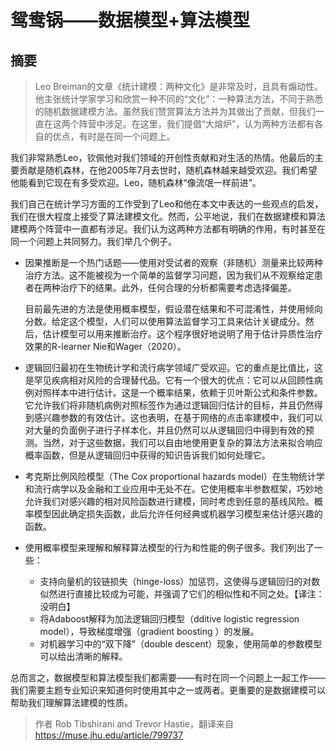 # 鸳鸯锅——数据模型+算法模型

## 摘要

>  Leo Breiman的文章《统计建模：两种文化》是非常及时，且具有煽动性。他主张统计学家学习和欣赏一种不同的“文化”：一种算法方法，不同于熟悉的随机数据建模方法。虽然我们赞赏算法方法并为其做出了贡献，但我们一直在这两个阵营中涉足。在这里，我们提倡“大熔炉”，认为两种方法都有各自的优点，有时是在同一个问题上。


我们非常熟悉Leo，钦佩他对我们领域的开创性贡献和对生活的热情。他最后的主要贡献是随机森林，在他2005年7月去世时，随机森林越来越受欢迎。我们希望他能看到它现在有多受欢迎。Leo，随机森林“像流氓一样前进”。


我们自己在统计学习方面的工作受到了Leo和他在本文中表达的一些观点的启发，我们在很大程度上接受了算法建模文化。然而，公平地说，我们在数据建模和算法建模两个阵营中一直都有涉足。我们认为这两种方法都有明确的作用，有时甚至在同一个问题上共同努力。我们举几个例子。

- 因果推断是一个热门话题——使用对受试者的观察（非随机）测量来比较两种治疗方法。这不能被视为一个简单的监督学习问题，因为我们从不观察给定患者在两种治疗下的结果。此外，任何合理的分析都需要考虑选择偏差。

   目前最先进的方法是使用概率模型，假设潜在结果和不可混淆性，并使用倾向分数。给定这个模型，人们可以使用算法监督学习工具来估计关键成分。然后，估计模型可以用来推断治疗。这个程序很好地说明了用于估计异质性治疗效果的R-learner Nie和Wager（2020）。

- 逻辑回归最初在生物统计学和流行病学领域广受欢迎。它的重点是比值比，这是罕见疾病相对风险的合理替代品。它有一个很大的优点：它可以从回顾性病例对照样本中进行估计。这是一个概率结果，依赖于贝叶斯公式和条件参数。它允许我们将非随机病例对照标签作为通过逻辑回归估计的目标，并且仍然得到感兴趣参数的有效估计。这也表明，在基于网络的点击率建模中，我们可以对大量的负面例子进行子样本化，并且仍然可以从逻辑回归中得到有效的预测。当然，对于这些数据，我们可以自由地使用更复杂的算法方法来拟合响应概率函数，但是从逻辑回归中获得的知识告诉我们如何处理它。

- 考克斯比例风险模型（The Cox proportional hazards model）在生物统计学和流行病学以及金融和工业应用中无处不在。它使用概率半参数框架，巧妙地允许我们对感兴趣的相对风险函数进行建模，同时考虑到任意的基线风险。概率模型因此确定损失函数，此后允许任何经典或机器学习模型来估计感兴趣的函数。

- 使用概率模型来理解和解释算法模型的行为和性能的例子很多。我们列出了一些：

  - 支持向量机的铰链损失（hinge-loss）加惩罚，这使得与逻辑回归的对数似然进行直接比较成为可能，并强调了它们的相似性和不同之处。【译注：没明白】
  - 将Adaboost解释为加法逻辑回归模型（dditive logistic regression model），导致梯度增强（gradient boosting ）的发展。
  - 对机器学习中的“双下降”（double descent）现象，使用简单的参数模型可以给出清晰的解释。



总而言之，数据模型和算法模型我们都需要——有时在同一个问题上一起工作——我们需要主题专业知识来知道何时使用其中之一或两者。更重要的是数据建模可以帮助我们理解算法建模的性质。

> 作者 Rob Tibshirani and Trevor Hastie，翻译来自 https://muse.jhu.edu/article/799737
